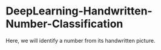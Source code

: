 # DeepLearning-Handwritten-Number-Classification
Here, we will identify a number from its handwritten picture.
